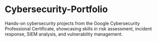 # Cybersecurity-Portfolio
Hands-on cybersecurity projects from the Google Cybersecurity Professional Certificate, showcasing skills in risk assessment, incident response, SIEM analysis, and vulnerability management.
